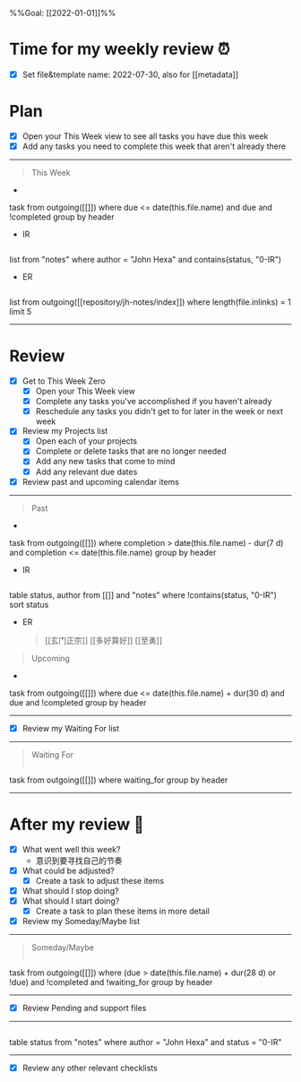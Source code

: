 %%Goal: [[2022-01-01]]%%
#  Time for my weekly review ⏰
- [x] Set file&template name: 2022-07-30, also for [[metadata]]

# Plan
- [x] Open your This Week view to see all tasks you have due this week
- [x] Add any tasks you need to complete this week that aren't already there
---
> This Week
-  ```dataview
task
from outgoing([[]])
where due <= date(this.file.name)
and due
and !completed
group by header

- IR
>  ```dataview
list
from "notes"
where author = "John Hexa"
and contains(status, "0-IR")

- ER
> ```dataview
list
from outgoing([[repository/jh-notes/index]])
where length(file.inlinks) = 1
limit 5

---
# Review
- [x] Get to This Week Zero
	- [x] Open your This Week view
	- [x] Complete any tasks you've accomplished if you haven't already
	- [x] Reschedule any tasks you didn't get to for later in the week or next week
- [x] Review my Projects list
	- [x] Open each of your projects
	- [x] Complete or delete tasks that are no longer needed
	- [x] Add any new tasks that come to mind
	- [x] Add any relevant due dates
- [x] Review past and upcoming calendar items
---
> Past
- ```dataview
task
from outgoing([[]])
where completion > date(this.file.name) - dur(7 d)
and completion <= date(this.file.name)
group by header

- IR
> ```dataview
table status, author
from [[]] and "notes"
where !contains(status, "0-IR")
sort status

- ER
	> [[玄门正宗]]
	> [[多好算好]]
	> [[至勇]]

> Upcoming
- ```dataview
task
from outgoing([[]])
where due <= date(this.file.name) + dur(30 d)
and due
and !completed
group by header

---
- [x] Review my Waiting For list
---
> Waiting For
> ```dataview
task
from outgoing([[]])
where waiting_for
group by header

---
# After my review 🤔
- [x] What went well this week?
	- 意识到要寻找自己的节奏
- [x] What could be adjusted?
	- [x] Create a task to adjust these items
- [x] What should I stop doing?
- [x] What should I start doing?
	- [x] Create a task to plan these items in more detail
- [x] Review my Someday/Maybe list
---
> Someday/Maybe
>```dataview
task
from outgoing([[]])
where (due > date(this.file.name) + dur(28 d)
or !due)
and !completed
and !waiting_for
group by header

---
- [x] Review Pending and support files
---
>  ```dataview
table status
from "notes"
where author = "John Hexa"
and status = "0-IR"

---
- [x] Review any other relevant checklists